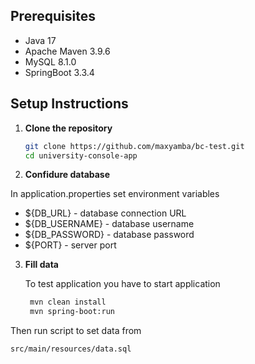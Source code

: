 ## Prerequisites

- Java 17
- Apache Maven 3.9.6
- MySQL 8.1.0
- SpringBoot 3.3.4

## Setup Instructions

1. **Clone the repository**
   ```bash
   git clone https://github.com/maxyamba/bc-test.git
   cd university-console-app
2. **Confidure database**

In application.properties set environment variables
- ${DB_URL} - database connection URL
- ${DB_USERNAME} - database username
- ${DB_PASSWORD} - database password
- ${PORT} - server port

3. **Fill data**

   To test application you have to start application
   ```bash
    mvn clean install
    mvn spring-boot:run

  Then run script to set data from 
   ```bash
src/main/resources/data.sql

